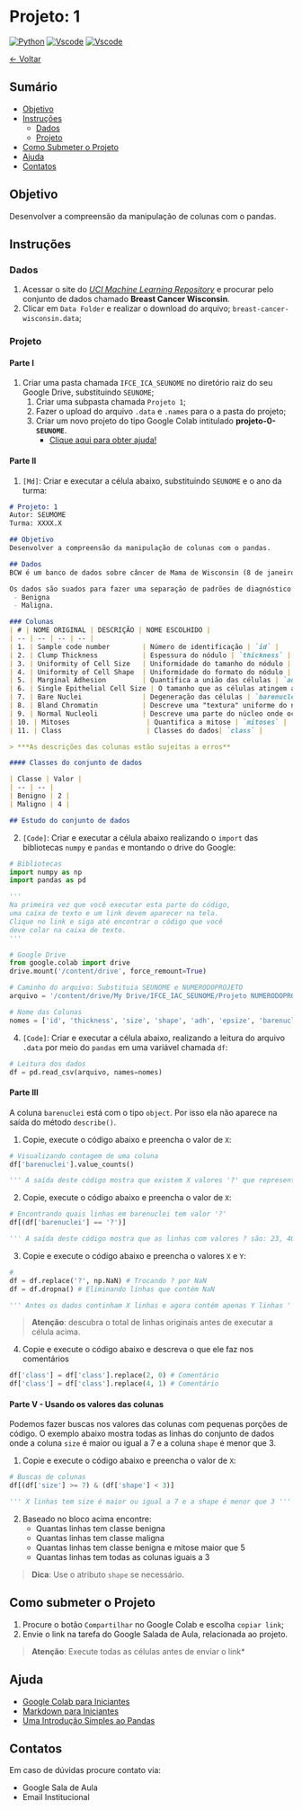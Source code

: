 # Projeto: 1

[![Python](https://img.shields.io/badge/-python-gray?logo=python)](https://www.python.org/)
[![Vscode](https://img.shields.io/badge/-pandas-gray?logo=pandas)](https://code.visualstudio.com/)
[![Vscode](https://img.shields.io/badge/-jupyter-gray?logo=jupyter)](https://code.visualstudio.com/)

[← Voltar](../../README.md)

## Sumário

- [Objetivo](#objetivo)
- [Instruções](#instruções)
  - [Dados](#dados)
  - [Projeto](#projeto)
- [Como Submeter o Projeto](#como-submeter-o-projeto)
- [Ajuda](#ajuda)
- [Contatos](#contatos)

## Objetivo
Desenvolver a compreensão da manipulação de colunas com o pandas.

## Instruções

### Dados

1. Acessar o site do [*UCI Machine Learning Repository*](https://archive.ics.uci.edu/ml/datasets.php) e procurar pelo conjunto de dados chamado **Breast Cancer Wisconsin**.
2. Clicar em `Data Folder` e realizar o download do arquivo; `breast-cancer-wisconsin.data`;

### Projeto

#### Parte I

1. Criar uma pasta chamada `IFCE_ICA_SEUNOME` no diretório raiz do seu Google Drive, substituindo `SEUNOME`;
    1. Criar uma subpasta chamada `Projeto 1`;
    2. Fazer o upload do arquivo `.data` e `.names` para o a pasta do projeto;
    3. Criar um novo projeto do tipo Google Colab intitulado **projeto-0-`SEUNOME`**. 
       - [Clique aqui para obter ajuda!](#ajuda)


#### Parte II

1. `[Md]`: Criar e executar a célula abaixo, substituindo `SEUNOME` e o ano da turma:

```md
# Projeto: 1
Autor: SEUMOME
Turma: XXXX.X

## Objetivo
Desenvolver a compreensão da manipulação de colunas com o pandas.

## Dados
BCW é um banco de dados sobre câncer de Mama de Wisconsin (8 de janeiro de 1991) disponibilizado pelo hospital da Universidade de Wisconsin, em Madison, do **Dr. William H. Wolberg**. 

Os dados são suados para fazer uma separação de padrões de diagnóstico médico aplicado à citologia mamária. Para cada instância do dado apenas duas classes são possíveis:
 - Benigna
 - Maligna.

### Colunas
| # | NOME ORIGINAL | DESCRIÇÃO | NOME ESCOLHIDO |
| -- | -- | -- | -- |
| 1. | Sample code number        | Número de identificação | `id` |
| 2. | Clump Thickness           | Espessura do nódulo | `thickness` |
| 3. | Uniformity of Cell Size   | Uniformidade do tamanho do nódulo | `size` |
| 4. | Uniformity of Cell Shape  | Uniformidade do formato do nódulo | `shape` |
| 5. | Marginal Adhesion         | Quantifica a união das células | `adh` |
| 6. | Single Epithelial Cell Size | O tamanho que as células atingem antes da divisão celular | `epsize` |
| 7. | Bare Nuclei               | Degeneração das células | `barenuclei` |
| 8. | Bland Chromatin           | Descreve uma "textura" uniforme do núcleo de células benígnas | `chromatin` |
| 9. | Normal Nucleoli           | Descreve uma parte do núcleo onde ocorre a produção de ribissomos | `nucleoli` |
| 10. | Mitoses                   | Quantifica a mitose | `mitoses` |
| 11. | Class                     | Classes do dados| `class` |

> ***As descrições das colunas estão sujeitas a erros**

#### Classes do conjunto de dados

| Classe | Valor |
| -- | -- |
| Benigno | 2 |
| Maligno | 4 |

## Estudo do conjunto de dados
```

2. `[Code]`: Criar e executar a célula abaixo realizando o `import` das bibliotecas `numpy` e `pandas` e montando o drive do Google:

```py
# Bibliotecas
import numpy as np
import pandas as pd

''' 
Na primeira vez que você executar esta parte do código, 
uma caixa de texto e um link devem aparecer na tela. 
Clique no link e siga até encontrar o código que você 
deve colar na caixa de texto. 
'''

# Google Drive
from google.colab import drive
drive.mount('/content/drive', force_remount=True)

# Caminho do arquivo: Substituia SEUNOME e NUMERODOPROJETO
arquivo = '/content/drive/My Drive/IFCE_IAC_SEUNOME/Projeto NUMERODOPROJETO/breast-cancer-wisconsin.data'

# Nome das Colunas
nomes = ['id', 'thickness', 'size', 'shape', 'adh', 'epsize', 'barenuclei', 'chromatin', 'nucleoli', 'mitoses', 'class']

```

4. `[Code]`: Criar e executar a célula abaixo, realizando a leitura do arquivo `.data` por meio do `pandas` em uma variável chamada `df`:

```py
# Leitura dos dados
df = pd.read_csv(arquivo, names=nomes)
```

#### Parte III 

A coluna `barenuclei` está com o tipo `object`. Por isso ela não aparece na saída do método `describe()`. 

1. Copie, execute o código abaixo e preencha o valor de `X`:

```py
# Visualizando contagem de uma coluna
df['barenuclei'].value_counts()

''' A saída deste código mostra que existem X valores '?' que representam valores faltantes. '''
```

2. Copie, execute o código abaixo e preencha o valor de `X`:

```py
# Encontrando quais linhas em barenuclei tem valor '?'
df[(df['barenuclei'] == '?')]

''' A saída deste código mostra que as linhas com valores ? são: 23, 40, X... '''
```

3. Copie e execute o código abaixo e preencha o valores `X` e `Y`:

```py
#
df = df.replace('?', np.NaN) # Trocando ? por NaN
df = df.dropna() # Eliminando linhas que contém NaN

''' Antes os dados continham X linhas e agora contém apenas Y linhas '''
```

> **Atenção**: descubra o total de linhas originais antes de executar a célula acima.

4. Copie e execute o código abaixo e descreva o que ele faz nos comentários

```py
df['class'] = df['class'].replace(2, 0) # Comentário
df['class'] = df['class'].replace(4, 1) # Comentário
```

#### Parte V - Usando os valores das colunas

Podemos fazer buscas nos valores das colunas com pequenas porções de código. O exemplo abaixo mostra todas as linhas do conjunto de dados onde a coluna `size` é maior ou igual a 7 e a coluna `shape` é menor que 3.

1. Copie e execute o código abaixo e preencha o valor de `X`:

```py
# Buscas de colunas
df[(df['size'] >= 7) & (df['shape'] < 3)]

''' X linhas tem size é maior ou igual a 7 e a shape é menor que 3 '''
```

2. Baseado no bloco acima encontre:
   - Quantas linhas tem classe benigna
   - Quantas linhas tem classe maligna
   - Quantas linhas tem classe benigna e mitose maior que 5
   - Quantas linhas tem todas as colunas iguais a 3

> **Dica**: Use o atributo `shape` se necessário.

## Como submeter o Projeto
1. Procure o botão `Compartilhar` no Google Colab e escolha `copiar link`;
2. Envie o link na tarefa do Google Salada de Aula, relacionada ao projeto.

 > **Atenção**: Execute todas as células antes de enviar o link*

## Ajuda
 - [Google Colab para Iniciantes](https://medium.com/machina-sapiens/google-colab-guia-do-iniciante-334d70aad531)
 - [Markdown para Iniciantes](https://produtive.me/guia/markdown-um-guia-para-iniciantes/)
 - [Uma Introdução Simples ao Pandas](https://medium.com/data-hackers/uma-introdu%C3%A7%C3%A3o-simples-ao-pandas-1e15eea37fa1)

## Contatos
Em caso de dúvidas procure contato via:
 - Google Sala de Aula
 - Email Institucional